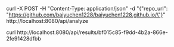 curl -X POST -H "Content-Type: application/json" -d "{\"repo_url\": \"https://github.com/baiyuchen1228/baiyuchen1228.github.io/\"}" http://localhost:8080/api/analyze


curl http://localhost:8080/api/results/bf015c85-f9dd-4b2a-866e-2fe91428dfbb